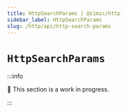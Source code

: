 ```yaml
---
title: HttpSearchParams | @zimic/http
sidebar_label: HttpSearchParams
slug: /http/api/http-search-params
---
```


# `HttpSearchParams`

:::info

🚧 This section is a work in progress.

:::
